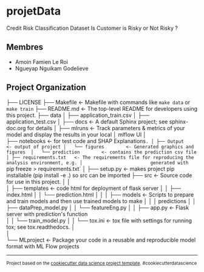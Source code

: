 projetData
==============================

Credit Risk Classification Dataset
Is Customer is Risky or Not Risky ?

Membres
------------
- Amoin Famien Le Roi
- Ngueyap Nguikam Godelieve


Project Organization
------------

├── LICENSE
├── Makefile           <- Makefile with commands like `make data` or `make train`
├── README.md          <- The top-level README for developers using this project.
├── data
│   ├── application_train.csv
│   ├── application_test.csv
│
├── docs               <- A default Sphinx project; see sphinx-doc.org for details
│
├── mlruns          <- Track parameters & metrics of your model and display the results in your local 
│                           mlflow UI
│                         
├── notebooks          <- for test code and SHAP Explanations`.
│
├── Output            <- output of project
│   └── figures        <- Generated graphics and figures 
│   └── prediction        <- contains the prediction csv file
│
├── requirements.txt   <- The requirements file for reproducing the analysis environment, e.g.
│                         generated with `pip freeze > requirements.txt`
│
├── setup.py           <- makes project pip installable (pip install -e .) so src can be imported
├── src                <- Source code for use in this project.
│   │              
│   ├── templates         <- code html for deployment of flask server 
│   │   ├── index.html
│   │   └── prediction.html
│   │
│   ├── models         <- Scripts to prepare and train models and then use trained models to make
│   │   │                 predictions
│   │   ├── dataPrep_model.py
│   │   └── featureEng.py
│   │   ├── app.py      <- Flask server with prediction's function                    
│   │   └── train_model.py
│   │
└── tox.ini            <- tox file with settings for running tox; see tox.readthedocs.
│   
│   
└── MLproject      <- Package your code in a reusable and reproducible model format with ML Flow projects

--------

<p><small>Project based on the <a target="_blank" href="https://drivendata.github.io/cookiecutter-data-science/">cookiecutter data science project template</a>. #cookiecutterdatascience</small></p>

